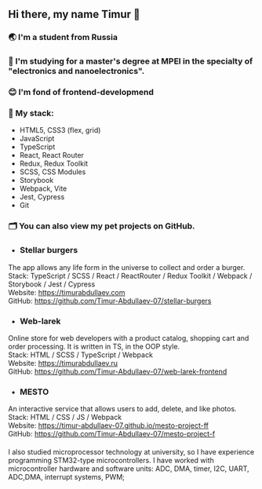 ## Hi there, my name Timur 👋

### 🌏 I'm a student from Russia
### 🔭 I'm studying for a master's degree at MPEI in the specialty of "electronics and nanoelectronics".
### 😊 I'm fond of frontend-developmend
### 📖 My stack:
* HTML5, CSS3 (flex, grid)
* JavaScript
* TypeScript
* React, React Router
* Redux, Redux Toolkit
* SCSS, CSS Modules
* Storybook
* Webpack, Vite
* Jest, Cypress
* Git
####
### 🗂 You can also view my pet projects on GitHub.
* ### Stellar burgers
The app allows any life form in the universe
to collect and order a burger.\
Stack: TypeScript / SCSS / React / ReactRouter / Redux Toolkit /
Webpack / Storybook / Jest / Cypress \
Website: https://timurabdullaev.com \
GitHub: https://github.com/Timur-Abdullaev-07/stellar-burgers
* ### Web-larek
Online store for web developers with a product catalog, 
shopping cart and order processing. It is written in TS, in the OOP style. \
Stack: HTML / SCSS / TypeScript / Webpack \
Website: https://timurabdullaev.ru \
GitHub: https://github.com/Timur-Abdullaev-07/web-larek-frontend
* ### MESTO
An interactive service that allows users to add, delete, and like photos. \
Stack: HTML / CSS / JS / Webpack \
Website: https://timur-abdullaev-07.github.io/mesto-project-ff \
GitHub: https://github.com/Timur-Abdullaev-07/mesto-project-f
####
I also studied microprocessor technology at university, so I have experience programming STM32-type microcontrollers. I have worked with microcontroller hardware and software units: ADC, DMA, timer, I2C, UART, ADC,DMA, interrupt systems, PWM;
